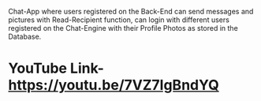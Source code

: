 Chat-App where users registered on the Back-End can send messages and pictures with Read-Recipient
function, can login with different users registered on the Chat-Engine with their Profile Photos as stored in
the Database.


# YouTube Link- https://youtu.be/7VZ7IgBndYQ 
